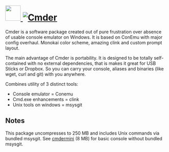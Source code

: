 # [<img src="https://cdn.jsdelivr.net/gh/AdmiringWorm/chocolatey-packages@19f0c1f2c90aeb944905ec1f42a61e925f82e0be/icons/cmder.png" height="48" width="48" /> ![Cmder](https://img.shields.io/chocolatey/v/cmder.svg?label=Cmder&style=for-the-badge)](https://chocolatey.org/packages/cmder)

Cmder is a software package created out of pure frustration over absence of usable console emulator on Windows. It is based on ConEmu with major config overhaul. Monokai color scheme, amazing clink and custom prompt layout.

The main advantage of Cmder is portability. It is designed to be totally self-contained with no external dependencies, that is makes it great for USB Sticks or Dropbox. So you can carry your console, aliases and binaries (like wget, curl and git) with you anywhere.

Combines utility of 3 distinct tools:

* Console emulator = Conemu
* Cmd.exe enhancements = clink
* Unix tools on windows = msysgit


## Notes

This package uncompresses to 250 MB and includes Unix commands via bundled msysgit.
See [cmdermini](https://chocolatey.org/packages/cmdermini) (8 MB) for basic console without bundled msysgit.
